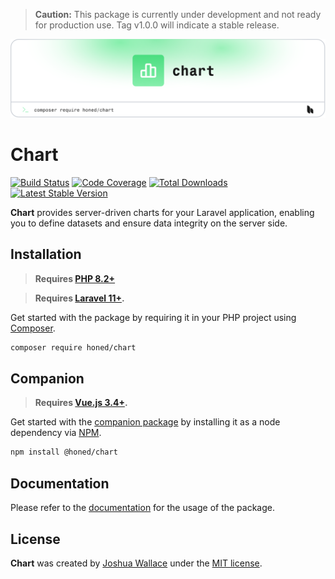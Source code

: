> **Caution:** This package is currently under development and not ready for production use. Tag v1.0.0 will indicate a stable release.

<a href="https://honed.dev/chart">
    <picture>
        <source media="(prefers-color-scheme: dark)" srcset="art/header-dark.png">
        <img alt="" src="art/header-light.png">
    </picture>
</a>

# Chart

<p>
    <a href="https://github.com/honedlabs/chart/actions"><img src="https://github.com/honedlabs/chart/actions/workflows/tests.yml/badge.svg" alt="Build Status"></a>
    <a href="https://github.com/honedlabs/chart/actions"><img src="https://raw.githubusercontent.com/honedlabs/chart/main/badge-coverage.svg" alt="Code Coverage"></a>
    <a href="https://packagist.org/packages/honed/chart"><img src="https://img.shields.io/packagist/dt/honed/chart" alt="Total Downloads"></a>
    <a href="https://packagist.org/packages/honed/chart"><img src="https://img.shields.io/packagist/v/honed/chart" alt="Latest Stable Version"></a>
</p>

**Chart** provides server-driven charts for your Laravel application, enabling you to define datasets and ensure data integrity on the server side.

## Installation

> **Requires [PHP 8.2+](https://php.net/releases/)**

> **Requires [Laravel 11+](https://laravel.com/docs/releases).**

Get started with the package by requiring it in your PHP project using [Composer](https://getcomposer.org/).

```bash
composer require honed/chart
```

## Companion

> **Requires [Vue.js 3.4+](https://vuejs.org/about/releases.html).**

Get started with the [companion package](https://github.com/honedlabs/chart-vue) by installing it as a node dependency via [NPM](https://npmjs.com).

```bash
npm install @honed/chart
```

## Documentation

Please refer to the [documentation](https://honed.dev/chart) for the usage of the package.

## License

**Chart** was created by [Joshua Wallace](https://joshua-wallace.com) under the [MIT license](https://opensource.org/licenses/MIT).